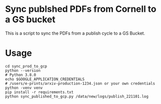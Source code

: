 # Sync publshed PDFs from Cornell to a GS bucket

This is a script to sync the PDFs from a publish cycle to a GS Bucket.

# Usage

    cd sync_prod_to_gcp
    python --version
    # Python 3.8.0
    echo $GOOGLE_APPLICATION_CREDENTIALS
    # /users/e-prints/arxiv-production-1234.json or your own credentials
    python -venv venv
    pip install -r requirements.txt
    python sync_published_to_gcp.py /data/new/logs/publish_221101.log

